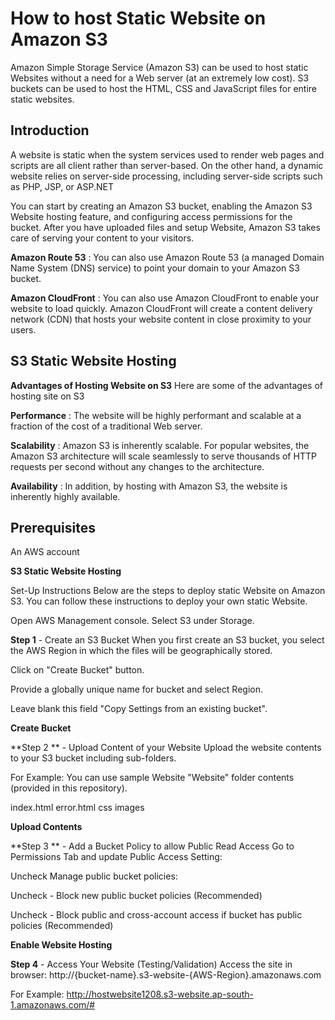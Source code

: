 # How to host Static Website on Amazon S3 

Amazon Simple Storage Service (Amazon S3) can be used to host static Websites without a need for a Web server (at an extremely low cost). S3 buckets can be used to host the HTML, CSS and JavaScript files for entire static websites.

## **Introduction**
A website is static when the system services used to render web pages and scripts are all client rather than server-based. On the other hand, a dynamic website relies on server-side processing, including server-side scripts such as PHP, JSP, or ASP.NET



You can start by creating an Amazon S3 bucket, enabling the Amazon S3 Website hosting feature, and configuring access permissions for the bucket. After you have uploaded files and setup Website, Amazon S3 takes care of serving your content to your visitors.

**Amazon Route 53** : You can also use Amazon Route 53 (a managed Domain Name System (DNS) service) to point your domain to your Amazon S3 bucket.

**Amazon CloudFront** : You can also use Amazon CloudFront to enable your website to load quickly. Amazon CloudFront will create a content delivery network (CDN) that hosts your website content in close proximity to your users.


## **S3 Static Website Hosting**

**Advantages of Hosting Website on S3**
Here are some of the advantages of hosting site on S3

**Performance** : The website will be highly performant and scalable at a fraction of the cost of a traditional Web server.

**Scalability** : Amazon S3 is inherently scalable. For popular websites, the Amazon S3 architecture will scale seamlessly to serve thousands of HTTP requests per second without any changes to the architecture.

**Availability** : In addition, by hosting with Amazon S3, the website is inherently highly available.

## **Prerequisites**
An AWS account

**S3 Static Website Hosting**

Set-Up Instructions
Below are the steps to deploy static Website on Amazon S3. You can follow these instructions to deploy your own static Website.

Open AWS Management console. Select S3 under Storage.

**Step 1** - Create an S3 Bucket
When you first create an S3 bucket, you select the AWS Region in which the files will be geographically stored.

Click on "Create Bucket" button.

Provide a globally unique name for bucket and select Region.

Leave blank this field "Copy Settings from an existing bucket".


**Create Bucket**

**Step 2 ** - Upload Content of your Website
Upload the website contents to your S3 bucket including sub-folders.

For Example: You can use sample Website "Website" folder contents (provided in this repository).

index.html
error.html
css
images

**Upload Contents**

**Step 3 ** - Add a Bucket Policy to allow Public Read Access
Go to Permissions Tab and update Public Access Setting:

Uncheck Manage public bucket policies:

Uncheck - Block new public bucket policies (Recommended)

Uncheck - Block public and cross-account access if bucket has public policies (Recommended)




**Enable Website Hosting**

**Step 4** - Access Your Website (Testing/Validation)
Access the site in browser: http://{bucket-name}.s3-website-{AWS-Region}.amazonaws.com

For Example: http://hostwebsite1208.s3-website.ap-south-1.amazonaws.com/#
